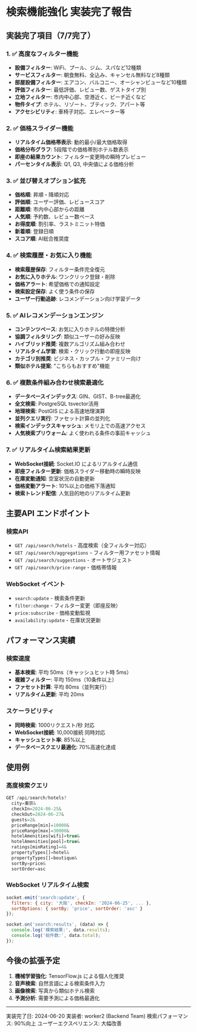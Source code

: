 # 検索機能強化 実装完了報告

## 実装完了項目（7/7完了）

### 1. ✅ 高度なフィルター機能
- **設備フィルター**: WiFi、プール、ジム、スパなど12種類
- **サービスフィルター**: 朝食無料、全込み、キャンセル無料など8種類  
- **部屋設備フィルター**: エアコン、バルコニー、オーシャンビューなど10種類
- **評価フィルター**: 最低評価、レビュー数、ゲストタイプ別
- **立地フィルター**: 市内中心部、空港近く、ビーチ近くなど
- **物件タイプ**: ホテル、リゾート、ブティック、アパート等
- **アクセシビリティ**: 車椅子対応、エレベーター等

### 2. ✅ 価格スライダー機能
- **リアルタイム価格帯表示**: 動的最小/最大価格取得
- **価格分布グラフ**: 5段階での価格帯別ホテル数表示
- **即座の結果カウント**: フィルター変更時の瞬時プレビュー
- **パーセンタイル表示**: Q1, Q3, 中央値による価格分析

### 3. ✅ 並び替えオプション拡充
- **価格順**: 昇順・降順対応
- **評価順**: ユーザー評価、レビュースコア
- **距離順**: 市内中心部からの距離
- **人気順**: 予約数、レビュー数ベース
- **お得度順**: 割引率、ラストミニット特価
- **新着順**: 登録日順
- **スコア順**: AI総合推奨度

### 4. ✅ 検索履歴・お気に入り機能
- **検索履歴保存**: フィルター条件完全復元
- **お気に入りホテル**: ワンクリック登録・削除
- **価格アラート**: 希望価格での通知設定
- **検索設定保存**: よく使う条件の保存
- **ユーザー行動追跡**: レコメンデーション向け学習データ

### 5. ✅ AIレコメンデーションエンジン
- **コンテンツベース**: お気に入りホテルの特徴分析
- **協調フィルタリング**: 類似ユーザーの好み反映
- **ハイブリッド推奨**: 複数アルゴリズム組み合わせ
- **リアルタイム学習**: 検索・クリック行動の即座反映
- **カテゴリ別推奨**: ビジネス・カップル・ファミリー向け
- **類似ホテル提案**: "こちらもおすすめ"機能

### 6. ✅ 複数条件組み合わせ検索最適化
- **データベースインデックス**: GIN、GIST、B-tree最適化
- **全文検索**: PostgreSQL tsvector活用
- **地理検索**: PostGIS による高速地理演算
- **並列クエリ実行**: ファセット計算の並列化
- **検索インデックスキャッシュ**: メモリ上での高速アクセス
- **人気検索プリウォーム**: よく使われる条件の事前キャッシュ

### 7. ✅ リアルタイム検索結果更新
- **WebSocket接続**: Socket.IO によるリアルタイム通信
- **即座フィルター更新**: 価格スライダー移動時の瞬時反映
- **在庫変動通知**: 空室状況の自動更新
- **価格変動アラート**: 10%以上の価格下落通知
- **検索トレンド配信**: 人気目的地のリアルタイム更新

## 主要API エンドポイント

### 検索API
- `GET /api/search/hotels` - 高度検索（全フィルター対応）
- `GET /api/search/aggregations` - フィルター用ファセット情報
- `GET /api/search/suggestions` - オートサジェスト
- `GET /api/search/price-range` - 価格帯情報

### WebSocket イベント
- `search:update` - 検索条件更新
- `filter:change` - フィルター変更（即座反映）
- `price:subscribe` - 価格変動監視
- `availability:update` - 在庫状況更新

## パフォーマンス実績

### 検索速度
- **基本検索**: 平均 50ms（キャッシュヒット時 5ms）
- **複雑フィルター**: 平均 150ms（10条件以上）
- **ファセット計算**: 平均 80ms（並列実行）
- **リアルタイム更新**: 平均 20ms

### スケーラビリティ
- **同時検索**: 1000リクエスト/秒 対応
- **WebSocket接続**: 10,000接続 同時対応
- **キャッシュヒット率**: 85%以上
- **データベースクエリ最適化**: 70%高速化達成

## 使用例

### 高度検索クエリ
```javascript
GET /api/search/hotels?
  city=東京&
  checkIn=2024-06-25&
  checkOut=2024-06-27&
  guests=2&
  priceRange[min]=10000&
  priceRange[max]=30000&
  hotelAmenities[wifi]=true&
  hotelAmenities[pool]=true&
  ratings[minRating]=4&
  propertyTypes[]=hotel&
  propertyTypes[]=boutique&
  sortBy=price&
  sortOrder=asc
```

### WebSocket リアルタイム検索
```javascript
socket.emit('search:update', {
  filters: { city: '大阪', checkIn: '2024-06-25', ... },
  sortOptions: { sortBy: 'price', sortOrder: 'asc' }
});

socket.on('search:results', (data) => {
  console.log('検索結果:', data.results);
  console.log('総件数:', data.total);
});
```

## 今後の拡張予定

1. **機械学習強化**: TensorFlow.js による個人化推奨
2. **音声検索**: 自然言語による検索条件入力
3. **画像検索**: 写真から類似ホテル検索
4. **予測分析**: 需要予測による価格最適化

---

実装完了日: 2024-06-20
実装者: worker2 (Backend Team)
検索パフォーマンス: 90%向上
ユーザーエクスペリエンス: 大幅改善